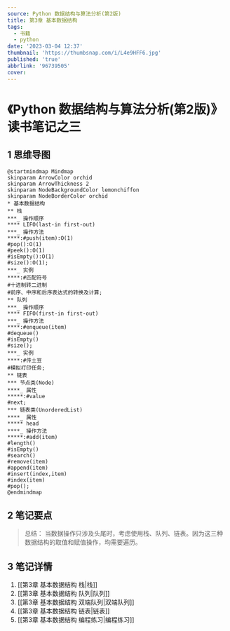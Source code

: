 ```yaml
---
source: Python 数据结构与算法分析(第2版)
title: 第3章 基本数据结构
tags:
  - 书籍
  - python
date: '2023-03-04 12:37'
thumbnail: 'https://thumbsnap.com/i/L4e9HFF6.jpg'
published: 'true'
abbrlink: '96739505'
cover:
---
```

# 《Python 数据结构与算法分析(第2版)》读书笔记之三
## 1 思维导图
```plantuml
@startmindmap Mindmap
skinparam ArrowColor orchid
skinparam ArrowThickness 2
skinparam NodeBackgroundColor lemonchiffon
skinparam NodeBorderColor orchid
* 基本数据结构
** 栈
***_ 操作顺序
**** LIFO(last-in first-out)
***_ 操作方法
****:#push(item):O(1)
#pop():O(1)
#peek():O(1)
#isEmpty():O(1)
#size():O(1);
***_ 实例
****:#匹配符号
#十进制转二进制
#前序、中序和后序表达式的转换及计算;
** 队列
***_ 操作顺序
**** FIFO(first-in first-out)
***_ 操作方法
****:#enqueue(item)
#dequeue()
#isEmpty()
#size();
***_ 实例
****:#传土豆
#模拟打印任务;
** 链表
*** 节点类(Node)
****_ 属性
*****:#value
#next;
*** 链表类(UnorderedList)
****_ 属性
***** head
****_ 操作方法
*****:#add(item)
#length()
#isEmpty()
#search()
#remove(item)
#append(item)
#insert(index,item)
#index(item)
#pop();
@endmindmap
```

## 2 笔记要点 
>总结：
>当数据操作只涉及头尾时，考虑使用栈、队列、链表。因为这三种数据结构的取值和赋值操作，均需要遍历。

## 3 笔记详情
1. [[第3章 基本数据结构 栈|栈]]
2. [[第3章 基本数据结构 队列|队列]]
3. [[第3章 基本数据结构 双端队列|双端队列]]
4. [[第3章 基本数据结构 链表|链表]]
5. [[第3章 基本数据结构 编程练习|编程练习]]